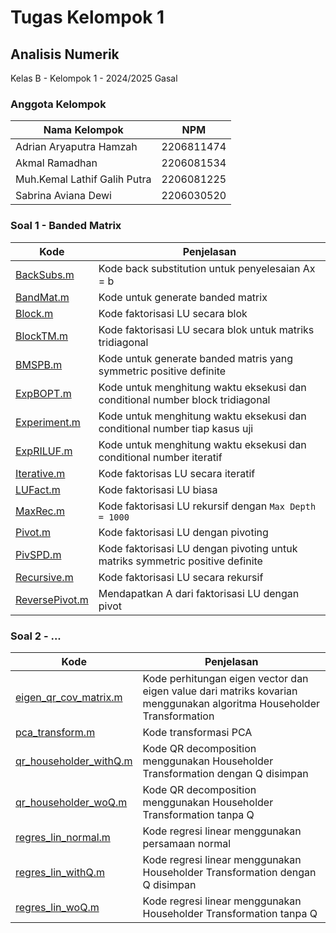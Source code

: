 # Tugas Kelompok 1
## Analisis Numerik
Kelas B - Kelompok 1 - 2024/2025 Gasal

### Anggota Kelompok
| Nama Kelompok | NPM |
| -- | -- |
| Adrian Aryaputra Hamzah | 2206811474 |
| Akmal Ramadhan | 2206081534 |
| Muh.Kemal Lathif Galih Putra | 2206081225 |
| Sabrina Aviana Dewi | 2206030520

### Soal 1 - Banded Matrix
| Kode | Penjelasan |
| -- | -- |
| [BackSubs.m](Soal%201/BackSubs.m) | Kode back substitution untuk penyelesaian Ax = b |
| [BandMat.m](Soal%201/BackMat.m) | Kode untuk generate banded matrix |
| [Block.m](Soal%201/Block.m) | Kode faktorisasi LU secara blok |
| [BlockTM.m](Soal%201/BlockTM.m) | Kode faktorisasi LU secara blok untuk matriks tridiagonal |
| [BMSPB.m](Soal%201/BMSPB.m) | Kode untuk generate banded matris yang symmetric positive definite|
| [ExpBOPT.m](Soal%201/ExpBOPT.m) | Kode untuk menghitung waktu eksekusi dan conditional number block tridiagonal|
| [Experiment.m](Soal%201/Experiment.m) | Kode untuk menghitung waktu eksekusi dan conditional number tiap kasus uji |
| [ExpRILUF.m](Soal%201/ExpRILUF.m) | Kode untuk menghitung waktu eksekusi dan conditional number iteratif |
| [Iterative.m](Soal%201/Iterative.m) | Kode faktorisas LU secara iteratif |
| [LUFact.m](Soal%201/LUFact.m) | Kode faktorisasi LU biasa |
| [MaxRec.m](Soal%201/MaxRec.m) | Kode faktorisasi LU rekursif dengan `Max Depth = 1000` |
| [Pivot.m](Soal%201/Pivot.m) | Kode faktorisasi LU dengan pivoting |
| [PivSPD.m](Soal%201/PivSPD.m) | Kode faktorisasi LU dengan pivoting untuk matriks symmetric positive definite |
| [Recursive.m](Soal%201/Recursive.m) | Kode faktorisasi LU secara rekursif |
| [ReversePivot.m](Soal%201/ReversePivot.m) | Mendapatkan A dari faktorisasi LU dengan pivot |

### Soal 2 - ...
| Kode | Penjelasan |
| -- | -- |
| [eigen_qr_cov_matrix.m](Soal%202/eigen_qr_cov_matrix.m) | Kode perhitungan eigen vector dan eigen value dari matriks kovarian menggunakan algoritma Householder Transformation |
| [pca_transform.m](Soal%202/pca_transform.m) | Kode transformasi PCA |
| [qr_householder_withQ.m](Soal%202/qr_householder_withQ.m) | Kode QR decomposition menggunakan Householder Transformation dengan Q disimpan |
| [qr_householder_woQ.m](Soal%202/qr_householder_woQ.m) | Kode QR decomposition menggunakan Householder Transformation tanpa Q |
| [regres_lin_normal.m](Soal%202/regres_lin_normal.m) | Kode regresi linear menggunakan persamaan normal |
| [regres_lin_withQ.m](Soal%202/regres_lin_withQ.m) | Kode regresi linear menggunakan Householder Transformation dengan Q disimpan |
| [regres_lin_woQ.m](Soal%202/regres_lin_woQ.m) | Kode regresi linear menggunakan Householder Transformation tanpa Q |
